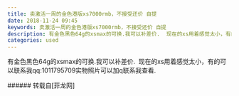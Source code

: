 ```yaml
---
title: 卖激活一周的金色港版xs7000rmb，不接受还价 自提
date: 2018-11-24 09:45
keywords: 卖激活一周的金色港版xs7000rmb，不接受还价 自提
description: 有金色黑色64g的xsmax的可换.我可以补差价.  现在的xs用着感觉太小，有的可以联系我qq:1011795709实物照片可以加q联系我查看.
categories: used
---
```

<td class="t_f" id="postmessage_2342533">

有金色黑色64g的xsmax的可换.我可以补差价.  现在的xs用着感觉太小，有的可以联系我qq:1011795709实物照片可以加q联系我查看.<br/>
</td>
###### 转载自[菲龙网]